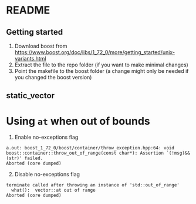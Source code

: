# README

## Getting started
1. Download boost from https://www.boost.org/doc/libs/1_72_0/more/getting_started/unix-variants.html
2. Extract the file to the repo folder (if you want to make minimal changes)
3. Point the makefile to the boost folder (a change might only be needed if you changed the boost version)

## static_vector

# Using `at` when out of bounds

1. Enable no-exceptions flag
```
a.out: boost_1_72_0/boost/container/throw_exception.hpp:64: void boost::container::throw_out_of_range(const char*): Assertion `(!msg)&&(str)' failed.
Aborted (core dumped)
```
2. Disable no-exceptions flag
```
terminate called after throwing an instance of 'std::out_of_range'
  what():  vector::at out of range
Aborted (core dumped)
```

